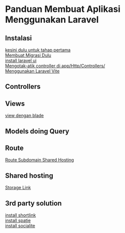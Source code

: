 # Panduan Membuat Aplikasi Menggunakan Laravel

## Instalasi

[kesini dulu untuk tahap pertama](first-guide-in-laravel.md)<br>
[Membuat Migrasi Dulu](db/migration.md)<br>
[install laravel ui](guide-install-laravel-ui.md)<br>
[Mengotak-atik controller di app/Http/Controllers/](guide-controller-edit.md)<br>
[Menggunakan Laravel Vite](guide-laravel-vite.md)<br>

## Controllers

## Views

[view dengan blade](guide-laravel-blade-view.md)

## Models doing Query

## Route

[Route Subdomain Shared Hosting](laravel-subdomain.md)<br>

## Shared hosting

[Storage Link](laravel-storage-link.md)<br>

## 3rd party solution

[install shortlink](guide-install-shortlink.md)<br>
[install spatie](guide-install-spatie.md)<br>
[install socialite](guide-install-socialite.md)<br>
